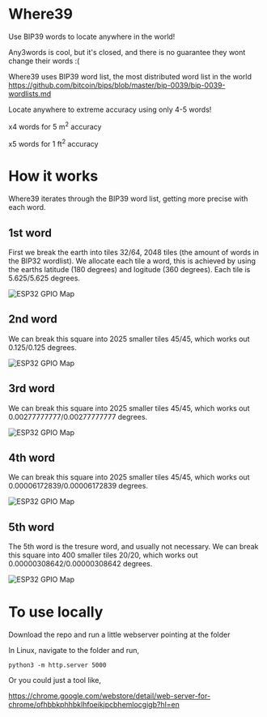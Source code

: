 # Where39
Use BIP39 words to locate anywhere in the world!

Any3words is cool, but it's closed, and there is no guarantee they wont change their words :(

Where39 uses BIP39 word list, the most distributed word list in the world https://github.com/bitcoin/bips/blob/master/bip-0039/bip-0039-wordlists.md

Locate anywhere to extreme accuracy using only 4-5 words!

x4 words for 5 m<sup>2</sup> accuracy

x5 words for 1 ft<sup>2</sup> accuracy

# How it works
Where39 iterates through the BIP39 word list, getting more precise with each word.

## 1st word
First we break the earth into tiles 32/64, 2048 tiles (the amount of words in the BIP32 wordlist). We allocate each tile a word, this is achieved by using the earths latitude (180 degrees) and logitude (360 degrees). 
Each tile is 5.625/5.625 degrees.

![ESP32 GPIO Map](https://i.imgur.com/5Fc3SYL.png)

## 2nd word
We can break this square into 2025 smaller tiles 45/45, which works out 0.125/0.125 degrees.

![ESP32 GPIO Map](https://i.imgur.com/uPGTz1C.png)

## 3rd word
We can break this square into 2025 smaller tiles 45/45, which works out 0.00277777777/0.00277777777 degrees.

![ESP32 GPIO Map](https://i.imgur.com/apoxgI2.png)

## 4th word
We can break this square into 2025 smaller tiles 45/45, which works out 0.00006172839/0.00006172839 degrees.

![ESP32 GPIO Map](https://i.imgur.com/o4LHkAE.png)

## 5th word
The 5th word is the tresure word, and usually not necessary. We can break this square into 400 smaller tiles 20/20, which works out 0.00000308642/0.00000308642 degrees.

![ESP32 GPIO Map](https://i.imgur.com/FwO6Tkd.png)








# To use locally

Download the repo and run a little webserver pointing at the folder

In Linux, navigate to the folder and run,

    python3 -m http.server 5000
    
Or you could just a tool like,

https://chrome.google.com/webstore/detail/web-server-for-chrome/ofhbbkphhbklhfoeikjpcbhemlocgigb?hl=en 

